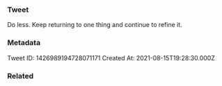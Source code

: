 ### Tweet
Do less. Keep returning to one thing and continue to refine it.

### Metadata
Tweet ID: 1426989194728071171
Created At: 2021-08-15T19:28:30.000Z

### Related

